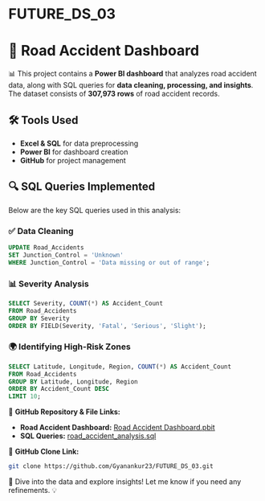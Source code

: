 # FUTURE_DS_03

# 🚦 Road Accident Dashboard  

📊 This project contains a **Power BI dashboard** that analyzes road accident data, along with SQL queries for **data cleaning, processing, and insights**. The dataset consists of **307,973 rows** of road accident records.  

## 🛠 Tools Used  
- **Excel & SQL** for data preprocessing  
- **Power BI** for dashboard creation  
- **GitHub** for project management  

## 🔍 SQL Queries Implemented  
Below are the key SQL queries used in this analysis:  

### ✅ Data Cleaning  
```sql
UPDATE Road_Accidents  
SET Junction_Control = 'Unknown'  
WHERE Junction_Control = 'Data missing or out of range';  
```
### 📊 Severity Analysis  
```sql
SELECT Severity, COUNT(*) AS Accident_Count  
FROM Road_Accidents  
GROUP BY Severity  
ORDER BY FIELD(Severity, 'Fatal', 'Serious', 'Slight');  
```
### 🌍 Identifying High-Risk Zones  
```sql
SELECT Latitude, Longitude, Region, COUNT(*) AS Accident_Count  
FROM Road_Accidents  
GROUP BY Latitude, Longitude, Region  
ORDER BY Accident_Count DESC  
LIMIT 10;  
```

📂 **GitHub Repository & File Links:**  
- **Road Accident Dashboard:** [Road Accident Dashboard.pbit](https://github.com/Gyanankur23/FUTURE_DS_03/blob/main/Road%20Accident%20Dashboard.pbit)  
- **SQL Queries:** [road_accident_analysis.sql](https://github.com/Gyanankur23/FUTURE_DS_03/blob/main/road_accident_analysis.sql)  

🔗 **GitHub Clone Link:**  
```bash
git clone https://github.com/Gyanankur23/FUTURE_DS_03.git
```  

🚀 Dive into the data and explore insights! Let me know if you need any refinements. 💡  
```
 
